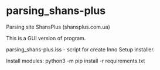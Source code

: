 # parsing_shans-plus
Parsing site ShansPlus (shansplus.com.ua)

This is a GUI version of program.

parsing_shans-plus.iss - script for create Inno Setup installer.

Install modules:
python3 -m pip install -r requirements.txt
